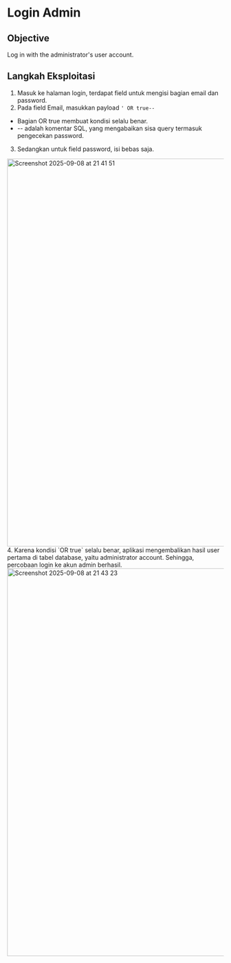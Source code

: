 # Login Admin

## Objective
Log in with the administrator's user account.

## Langkah Eksploitasi
1. Masuk ke halaman login, terdapat field untuk mengisi bagian email dan password.
2. Pada field Email, masukkan payload
`' OR true--`
* Bagian OR true membuat kondisi selalu benar.
* -- adalah komentar SQL, yang mengabaikan sisa query termasuk pengecekan password.
3. Sedangkan untuk field password, isi bebas saja.
<img width="1440" height="900" alt="Screenshot 2025-09-08 at 21 41 51" src="https://github.com/user-attachments/assets/5ce9613b-820b-4011-b238-0d2e91446adc" />
4. Karena kondisi `OR true` selalu benar, aplikasi mengembalikan hasil user pertama di tabel database, yaitu administrator account. Sehingga, percobaan login ke akun admin berhasil.
<img width="1440" height="900" alt="Screenshot 2025-09-08 at 21 43 23" src="https://github.com/user-attachments/assets/ff861f0f-6a8b-4488-ae83-73bd1d2ca03c" />


